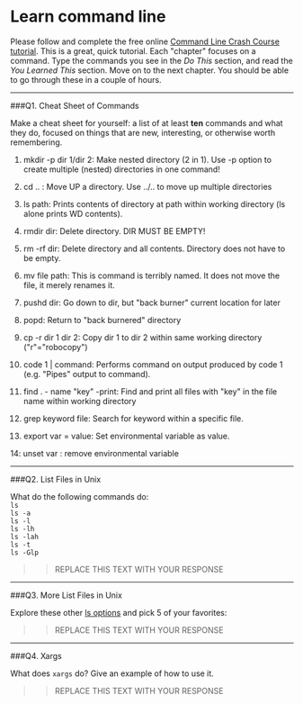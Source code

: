 # Learn command line

Please follow and complete the free online [Command Line Crash Course
tutorial](http://cli.learncodethehardway.org/book/). This is a great,
quick tutorial. Each "chapter" focuses on a command. Type the commands
you see in the _Do This_ section, and read the _You Learned This_
section. Move on to the next chapter. You should be able to go through
these in a couple of hours.

---

###Q1.  Cheat Sheet of Commands  

Make a cheat sheet for yourself: a list of at least **ten** commands and what they do, focused on things that are new, interesting, or otherwise worth remembering.

1) mkdir -p dir 1/dir 2: Make nested directory (2 in 1). Use -p option to create multiple (nested) directories in one command!

2) cd .. : Move UP a directory. Use ../.. to move up multiple directories

3) ls path: Prints contents of directory at path within working directory (ls alone prints WD contents).

4) rmdir dir: Delete directory. DIR MUST BE EMPTY!

5) rm -rf dir: Delete directory and all contents. Directory does not have to be empty.

6) mv file path: This is command is terribly named. It does not move the file, it merely renames it.

7) pushd dir: Go down to dir, but "back burner" current location for later

8) popd: Return to "back burnered" directory

9) cp -r dir 1 dir 2: Copy dir 1 to dir 2 within same working directory ("r"="robocopy")

10) code 1 | command: Performs command on output produced by code 1 (e.g. "Pipes" output to command).

11) find . - name "key" -print: Find and print all files with "key" in the file name within working directory

12) grep keyword file: Search for keyword within a specific file.

13) export var = value: Set environmental variable as value.

14: unset var : remove environmental variable


---

###Q2.  List Files in Unix   

What do the following commands do:  
`ls`  
`ls -a`  
`ls -l`  
`ls -lh`  
`ls -lah`  
`ls -t`  
`ls -Glp`  

> > REPLACE THIS TEXT WITH YOUR RESPONSE

---

###Q3.  More List Files in Unix  

Explore these other [ls options](http://www.techonthenet.com/unix/basic/ls.php) and pick 5 of your favorites:

> > REPLACE THIS TEXT WITH YOUR RESPONSE

---

###Q4.  Xargs   

What does `xargs` do? Give an example of how to use it.

> > REPLACE THIS TEXT WITH YOUR RESPONSE

 

